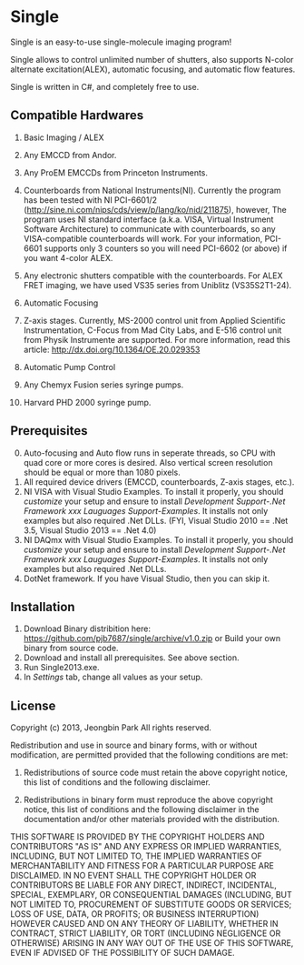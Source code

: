 Single
======

Single is an easy-to-use single-molecule imaging program!

Single allows to control unlimited number of shutters,
also supports N-color alternate excitation(ALEX), automatic focusing, and automatic flow features.

Single is written in C#, and completely free to use.

Compatible Hardwares
---

1. Basic Imaging / ALEX
  1. Any EMCCD from Andor.
  2. Any ProEM EMCCDs from Princeton Instruments.
  3. Counterboards from National Instruments(NI). Currently the program has been tested with NI PCI-6601/2 (http://sine.ni.com/nips/cds/view/p/lang/ko/nid/211875), however, The program uses NI standard interface (a.k.a. VISA, Virtual Instrument Software Architecture) to communicate with counterboards, so any VISA-compatible counterboards will work. For your information, PCI-6601 supports only 3 counters so you will need PCI-6602 (or above) if you want 4-color ALEX.
  4. Any electronic shutters compatible with the counterboards. For ALEX FRET imaging, we have used VS35 series from Uniblitz (VS35S2T1-24).

3. Automatic Focusing
  1. Z-axis stages. Currently, MS-2000 control unit from Applied Scientific Instrumentation, C-Focus from Mad City Labs, and E-516 control unit from Physik Instrumente are supported. For more information, read this article: http://dx.doi.org/10.1364/OE.20.029353

4. Automatic Pump Control
  1. Any Chemyx Fusion series syringe pumps.
  2. Harvard PHD 2000 syringe pump.

Prerequisites
---
0. Auto-focusing and Auto flow runs in seperate threads, so CPU with quad core or more cores is desired. Also vertical screen resolution should be equal or more than 1080 pixels.
1. All required device drivers (EMCCD, counterboards, Z-axis stages, etc.).
2. NI VISA with Visual Studio Examples. To install it properly, you should *customize* your setup and ensure to install *Development Support*-*.Net Framework xxx Lauguages Support*-*Examples*. It installs not only examples but also required .Net DLLs. (FYI, Visual Studio 2010 == .Net 3.5, Visual Studio 2013 == .Net 4.0)
3. NI DAQmx with Visual Studio Examples. To install it properly, you should *customize* your setup and ensure to install *Development Support*-*.Net Framework xxx Lauguages Support*-*Examples*. It installs not only examples but also required .Net DLLs.
4. DotNet framework. If you have Visual Studio, then you can skip it.

Installation
---
1. Download Binary distribition here: https://github.com/pjb7687/single/archive/v1.0.zip
   or Build your own binary from source code.
2. Download and install all prerequisites. See above section.
3. Run Single2013.exe.
4. In *Settings* tab, change all values as your setup.

License
---

Copyright (c) 2013, Jeongbin Park
All rights reserved.

Redistribution and use in source and binary forms, with or without modification,
are permitted provided that the following conditions are met:

1. Redistributions of source code must retain the above copyright notice, this list
of conditions and the following disclaimer.

2. Redistributions in binary form must reproduce the above copyright notice, this
list of conditions and the following disclaimer in the documentation and/or other
materials provided with the distribution.

THIS SOFTWARE IS PROVIDED BY THE COPYRIGHT HOLDERS AND CONTRIBUTORS
"AS IS" AND ANY EXPRESS OR IMPLIED WARRANTIES, INCLUDING, BUT NOT
LIMITED TO, THE IMPLIED WARRANTIES OF MERCHANTABILITY AND FITNESS FOR A
PARTICULAR PURPOSE ARE DISCLAIMED. IN NO EVENT SHALL THE COPYRIGHT
HOLDER OR CONTRIBUTORS BE LIABLE FOR ANY DIRECT, INDIRECT, INCIDENTAL,
SPECIAL, EXEMPLARY, OR CONSEQUENTIAL DAMAGES (INCLUDING, BUT NOT
LIMITED TO, PROCUREMENT OF SUBSTITUTE GOODS OR SERVICES; LOSS OF USE,
DATA, OR PROFITS; OR BUSINESS INTERRUPTION) HOWEVER CAUSED AND ON
ANY THEORY OF LIABILITY, WHETHER IN CONTRACT, STRICT LIABILITY, OR TORT
(INCLUDING NEGLIGENCE OR OTHERWISE) ARISING IN ANY WAY OUT OF THE USE
OF THIS SOFTWARE, EVEN IF ADVISED OF THE POSSIBILITY OF SUCH DAMAGE.
